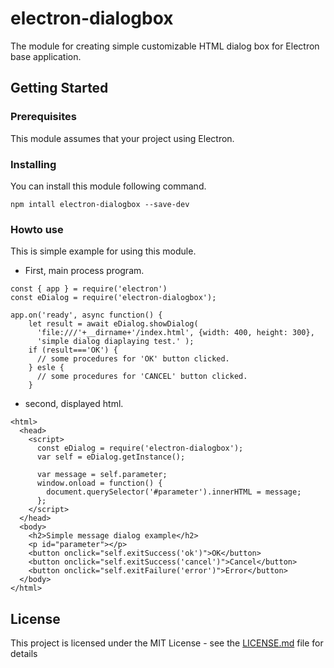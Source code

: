 # electron-dialogbox

The module for creating simple customizable HTML dialog box for Electron base application.

## Getting Started

### Prerequisites

This module assumes that your project using Electron.

### Installing

You can install this module following command.

```
npm intall electron-dialogbox --save-dev
```

### Howto use

This is simple example for using this module.


* First, main process program.
```
const { app } = require('electron')
const eDialog = require('electron-dialogbox');

app.on('ready', async function() {
    let result = await eDialog.showDialog(
      'file:///'+__dirname+'/index.html', {width: 400, height: 300},
      'simple dialog diaplaying test.' );
    if (result==='OK') {
      // some procedures for 'OK' button clicked.
    } esle {
      // some procedures for 'CANCEL' button clicked.
    }
```

* second, displayed html.
```
<html>
  <head>
    <script>
      const eDialog = require('electron-dialogbox');
      var self = eDialog.getInstance();

      var message = self.parameter;
      window.onload = function() {
        document.querySelector('#parameter').innerHTML = message;
      };
    </script>
  </head>
  <body>
    <h2>Simple message dialog example</h2>
    <p id="parameter"></p>
    <button onclick="self.exitSuccess('ok')">OK</button>
    <button onclick="self.exitSuccess('cancel')">Cancel</button>
    <button onclick="self.exitFailure('error')">Error</button>
  </body>
</html>
```

## License

This project is licensed under the MIT License - see the [LICENSE.md](LICENSE.md) file for details

